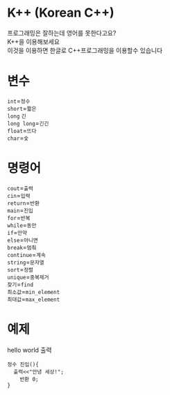 # K++ (Korean C++)
프로그래밍은 잘하는데 영어를 못한다고요?\
K++을 이용해보세요\
이것을 이용하면 한글로 C++프로그래밍을 이용할수 있습니다
# 변수
`int`=`정수`\
`short`=`짧은`\
`long` `긴`\
`long long`=`긴긴`\
`float`=`뜨다`\
`char`=`숯`
# 명령어
`cout`=`출력`\
`cin`=`입력`\
`return`=`반환`\
`main`=`진입`\
`for`=`반복`\
`while`=`동안`\
`if`=`만약`\
`else`=`아니면`\
`break`=`멈춰`\
`continue`=`계속`\
`string`=`문자열`\
`sort`=`정렬`\
`unique`=`중복제거`\
`찾기`=`find`\
`최소값`=`min_element`\
`최대값`=`max_element`
# 예제
hello world 출력
```
정수 진입(){
  출력<<"안녕 세상!";
	반환 0;
}
```
